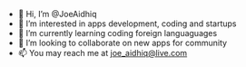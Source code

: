 - 👋 Hi, I’m @JoeAidhiq
- 👀 I’m interested in apps development, coding and startups
- 🌱 I’m currently learning coding foreign languaguages
- 💞️ I’m looking to collaborate on new apps for community
- 📫 You may reach me at joe_aidhiq@live.com

<!---
JoeAidhiq/JoeAidhiq is a ✨ special ✨ repository because its `README.md` (this file) appears on your GitHub profile.
You can click the Preview link to take a look at your changes.
--->
